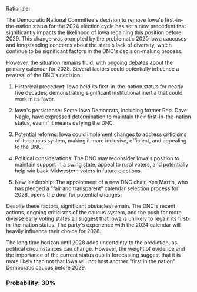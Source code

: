 Rationale:

The Democratic National Committee's decision to remove Iowa's first-in-the-nation status for the 2024 election cycle has set a new precedent that significantly impacts the likelihood of Iowa regaining this position before 2029. This change was prompted by the problematic 2020 Iowa caucuses and longstanding concerns about the state's lack of diversity, which continue to be significant factors in the DNC's decision-making process.

However, the situation remains fluid, with ongoing debates about the primary calendar for 2028. Several factors could potentially influence a reversal of the DNC's decision:

1. Historical precedent: Iowa held its first-in-the-nation status for nearly five decades, demonstrating significant institutional inertia that could work in its favor.

2. Iowa's persistence: Some Iowa Democrats, including former Rep. Dave Nagle, have expressed determination to maintain their first-in-the-nation status, even if it means defying the DNC.

3. Potential reforms: Iowa could implement changes to address criticisms of its caucus system, making it more inclusive, efficient, and appealing to the DNC.

4. Political considerations: The DNC may reconsider Iowa's position to maintain support in a swing state, appeal to rural voters, and potentially help win back Midwestern voters in future elections.

5. New leadership: The appointment of a new DNC chair, Ken Martin, who has pledged a "fair and transparent" calendar selection process for 2028, opens the door for potential changes.

Despite these factors, significant obstacles remain. The DNC's recent actions, ongoing criticisms of the caucus system, and the push for more diverse early voting states all suggest that Iowa is unlikely to regain its first-in-the-nation status. The party's experience with the 2024 calendar will heavily influence their choice for 2028.

The long time horizon until 2028 adds uncertainty to the prediction, as political circumstances can change. However, the weight of evidence and the importance of the current status quo in forecasting suggest that it is more likely than not that Iowa will not host another "first in the nation" Democratic caucus before 2029.

### Probability: 30%